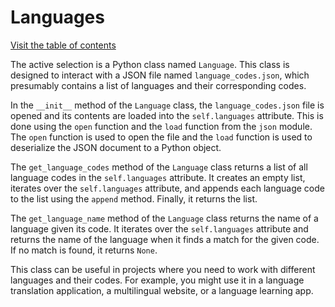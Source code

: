 # Languages

[Visit the table of contents](README.md)

The active selection is a Python class named `Language`. This class is
designed to interact with a JSON file named `language_codes.json`, which
presumably contains a list of languages and their corresponding codes.

In the `__init__` method of the `Language` class, the
`language_codes.json` file is opened and its contents are loaded into
the `self.languages` attribute. This is done using the `open` function
and the `load` function from the `json` module. The `open` function is
used to open the file and the `load` function is used to deserialize the
JSON document to a Python object.

The `get_language_codes` method of the `Language` class returns a list
of all language codes in the `self.languages` attribute. It creates an
empty list, iterates over the `self.languages` attribute, and appends
each language code to the list using the `append` method. Finally, it
returns the list.

The `get_language_name` method of the `Language` class returns the name
of a language given its code. It iterates over the `self.languages`
attribute and returns the name of the language when it finds a match for
the given code. If no match is found, it returns `None`.

This class can be useful in projects where you need to work with
different languages and their codes. For example, you might use it in a
language translation application, a multilingual website, or a language
learning app.
